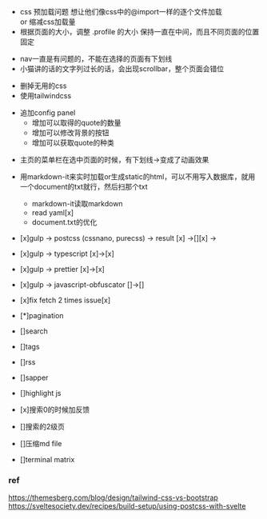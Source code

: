 + css 预加载问题
想让他们像css中的@import一样的逐个文件加载\
or
缩减css加载量
+ 根据页面的大小，调整 .profile 的大小
保持一直在中间，而且不同页面的位置固定
- nav一直是有问题的，不能在选择的页面有下划线
- 小猫讲的话的文字列过长的话，会出现scrollbar，整个页面会错位
+ 删掉无用的css
+ 使用tailwindcss
- 追加config panel
  - 增加可以取得的quote的数量
  - 增加可以修改背景的按钮
  - 增加可以获取quote的种类
+ 主页的菜单栏在选中页面的时候，有下划线->变成了动画效果

+ 用markdown-it来实时加载or生成static的html，可以不用写入数据库，就用一个document的txt就行，然后扫那个txt
  - markdown-it读取markdown 
  - read yaml[x]
  - document.txt的优化

+ [x]gulp -> postcss (cssnano, purecss)  -> result [x] ->[][x] ->
+ [x]gulp -> typescript [x]->[x]
+ [x]gulp -> prettier [x]->[x]
+ [x]gulp -> javascript-obfuscator []->[]
+ [x]fix fetch 2 times issue[x]
+ [*]pagination
+ []search
+ []tags
+ []rss
+ []sapper
+ []highlight js
+ [x]搜索0的时候加反馈
+ []搜索的2级页
+ []压缩md file
+ []terminal matrix

### ref
https://themesberg.com/blog/design/tailwind-css-vs-bootstrap
https://sveltesociety.dev/recipes/build-setup/using-postcss-with-svelte